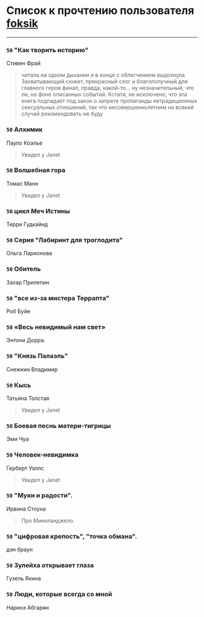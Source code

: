 # Список к прочтению пользователя [foksik](http://vk.com/id1734575)
---

### `50` "Как творить историю"
Стивен Фрай
> читала на одном дыхании и в конце с облегчением выдохнула   Захватывающий сюжет, прекрасный слог и благополучный для главного героя финал, правда, какой-то... ну незначительный, что ли, на фоне описанных событий. Кстати, не исключено, что эта книга подпадает под закон о запрете пропаганды нетрадиционных сексуальных отношений, так что несовершеннолетним на всякий случай рекомендовать не буду

### `50` Алхимик
Пауло Коэлье
> Увидел у Janet

### `50` Волшебная гора
Томас Манн
> Увидел у Janet

### `50` цикл Меч Истины
Терри Гудкайнд

### `50` Серия "Лабиринт для троглодита"
Ольга Ларионова

### `50` Обитель
Захар Прилепин

### `50` "все из-за мистера Террапта"
Роб Буйе

### `50` «Весь невидимый нам свет»
Энтони Дорра.


### `50` "Князь Палаэль"
Снежкин Владимир

### `50` Кысь
Татьяна Толстая
> Увидел у Janet

### `50` Боевая песнь матери-тигрицы
Эми Чуа

### `50` Человек-невидимка
Герберт Уэллс
> Увидел у Janet

### `50` "Муки и радости".
Ирвина Стоуна
> Про Микеланджело.

### `50` "цифровая крепость", "точка обмана".
дэн браун

### `50` Зулейха открывает глаза
Гузель Яхина

### `50` Люди, которые всегда со мной
Наринэ Абгарян

